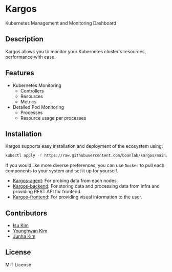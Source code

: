 # Kargos
Kubernetes Management and Monitoring Dashboard

## Description
Kargos allows you to monitor your Kubernetes cluster's resources, performance with ease.


## Features
- Kubernetes Monitoring
	- Controllers
	- Resources
	- Metrics
- Detailed Pod Monitoring
	- Processes
	- Resource usage per processes


## Installation
Kargos supports easy installation and deployment of the ecosystem using:
```bash
kubectl apply -f https://raw.githubusercontent.com/boanlab/kargos/main/kargos.yaml
```

If you would like more diverse preferences, you can use `Docker` to pull each components to your system and set it up for yourself.
- [Kargos-agent](./kargos-agent): For probing data from each nodes.
- [Kargos-backend](./kargos-backend): For storing data and processing data from infra and providing REST API for frontend.
- [Kargos-frontend](./kargos-backend): For providing visual information to the user.



## Contributors
- [Isu Kim](https://github.com/isu-kim)
- [Younghwan Kim](https://github.com/royroyee)
- [Junha Kim](https://github.com/kim-wnsgk)

## License
MIT License